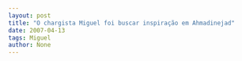 ```yaml
---
layout: post
title: "O chargista Miguel foi buscar inspiração em Ahmadinejad"
date: 2007-04-13
tags: Miguel
author: None
---
```

 